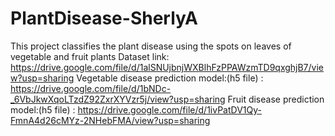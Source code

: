 # PlantDisease-SherlyA
This project classifies the plant disease using the spots on leaves of vegetable and fruit plants
Dataset link: https://drive.google.com/file/d/1alSNUjbnjWXBlhFzPPAWzmTD9qxghjB7/view?usp=sharing
Vegetable disease prediction model:(h5 file) : https://drive.google.com/file/d/1bNDc-_6VbJkwXqoLTzdZ92ZxrXYVzr5j/view?usp=sharing
Fruit disease prediction model:(h5 file) : https://drive.google.com/file/d/1ivPatDV1Qy-FmnA4d26cMYz-2NHebFMA/view?usp=sharing
